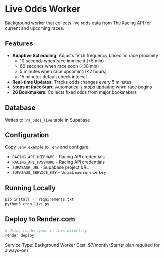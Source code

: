 # Live Odds Worker

Background worker that collects live odds data from The Racing API for current and upcoming races.

## Features

- **Adaptive Scheduling**: Adjusts fetch frequency based on race proximity
  - 10 seconds when race imminent (<5 min)
  - 60 seconds when race soon (<30 min)
  - 5 minutes when race upcoming (<2 hours)
  - 15 minutes default check interval
- **Real-time Updates**: Tracks odds changes every 5 minutes
- **Stops at Race Start**: Automatically stops updating when race begins
- **26 Bookmakers**: Collects fixed odds from major bookmakers

## Database

Writes to: `ra_odds_live` table in Supabase

## Configuration

Copy `.env.example` to `.env` and configure:
- `RACING_API_USERNAME` - Racing API credentials
- `RACING_API_PASSWORD` - Racing API credentials
- `SUPABASE_URL` - Supabase project URL
- `SUPABASE_SERVICE_KEY` - Supabase service key

## Running Locally

```bash
pip install -r requirements.txt
python3 cron_live.py
```

## Deploy to Render.com

```bash
# Using render.yaml in this directory
render deploy
```

Service Type: Background Worker
Cost: $7/month (Starter plan required for always-on)
